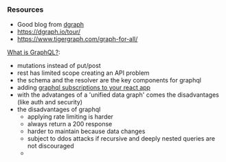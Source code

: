 ### Resources

- Good blog from [dgraph](https://dgraph.io/blog/)
- https://dgraph.io/tour/
- https://www.tigergraph.com/graph-for-all/

[What is GraphQL?](https://dgraph.io/blog/post/what-is-gql/):  
- mutations instead of put/post
- rest has limited scope creating an API problem
- the schema and the resolver are the key components for graphql
- adding [graphql subscriptions to your react app](https://www.apollographql.com/docs/react/data/subscriptions/)
- with the advatanges of a 'unified data graph' comes the disadvantages (like auth and security)
- the disadvantages of graphql
  - applying rate limiting is harder
  - always return a 200 response
  - harder to maintain because data changes
  - subject to ddos attacks if recursive and deeply nested queries are not discouraged
  - 

